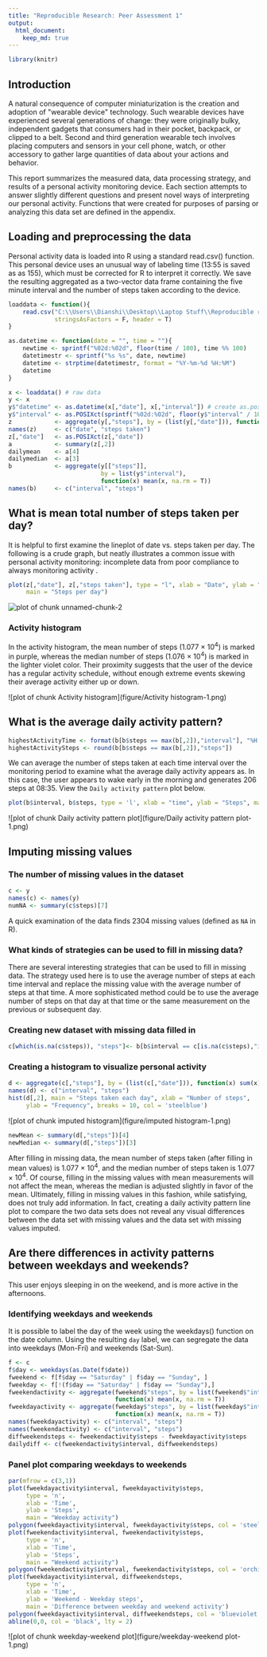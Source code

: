 ```yaml
---
title: "Reproducible Research: Peer Assessment 1"
output: 
  html_document:
    keep_md: true
---
```


```r
library(knitr)
```
## Introduction

A natural consequence of computer miniaturization is the creation and adoption of "wearable device" technology.  Such wearable devices have experienced several generations of change:  they were originally bulky, independent gadgets that consumers had in their pocket, backpack, or clipped to a belt.  Second and third generation wearable tech involves placing computers and sensors in your cell phone, watch, or other accessory to gather large quantities of data about your actions and behavior.

This report summarizes the measured data, data processing strategy, and results of a personal activity monitoring device.  Each section attempts to answer slightly different questions and present novel ways of interpreting our personal activity.  Functions that were created for purposes of parsing or analyzing this data set are defined in the appendix.


## Loading and preprocessing the data

Personal activity data is loaded into R using a standard read.csv() function.  This personal device uses an unusual way of labeling time (13:55 is saved as as 155), which must be corrected for R to interpret it correctly.  We save the resulting aggregated as a two-vector data frame containing the five minute interval and the number of steps taken according to the device.


```r
loaddata <- function(){
    read.csv("C:\\Users\\Dianshi\\Desktop\\Laptop Stuff\\Reproducible research\\Peer Assessment 1\\activity.csv",
             stringsAsFactors = F, header = T)
}

as.datetime <- function(date = "", time = ""){
    newtime <- sprintf("%02d:%02d", floor(time / 100), time %% 100)
    datetimestr <- sprintf("%s %s", date, newtime)
    datetime <- strptime(datetimestr, format = "%Y-%m-%d %H:%M")
    datetime
}
```



```r
x <- loaddata() # raw data
y <- x
y$"datetime" <- as.datetime(x[,"date"], x[,"interval"]) # create as.posixct
y$"interval" <- as.POSIXct(sprintf("%02d:%02d", floor(y$"interval" / 100), y$"interval" %% 100), format = "%H:%M")
z            <- aggregate(y[,"steps"], by = (list(y[,"date"])), function(x) sum(x))
names(z)     <- c("date", "steps taken")
z[,"date"]   <- as.POSIXct(z[,"date"])
a            <- summary(z[,2])
dailymean    <- a[4]
dailymedian  <- a[3]
b            <- aggregate(y[["steps"]], 
                          by = list(y$"interval"),
                          function(x) mean(x, na.rm = T)) 
names(b)     <- c("interval", "steps")
```

## What is mean total number of steps taken per day?

It is helpful to first examine the lineplot of date vs. steps taken per day.  The following is a crude graph, but neatly illustrates a common issue with personal activity monitoring:  incomplete data  from poor compliance to always monitoring activity .  

```r
plot(z[,"date"], z[,"steps taken"], type = "l", xlab = "Date", ylab = "Steps taken", 
     main = "Steps per day") 
```

![plot of chunk unnamed-chunk-2](figure/unnamed-chunk-2-1.png) 

### Activity histogram
In the activity histogram, the mean number of steps (1.077 &times; 10<sup>4</sup>) is marked in purple, whereas the median number of steps (1.076 &times; 10<sup>4</sup>) is marked in the lighter violet color.  Their proximity suggests that the user of the device has a regular activity schedule, without enough extreme events skewing their average activity either up or down.

![plot of chunk Activity histogram](figure/Activity histogram-1.png) 

## What is the average daily activity pattern?

```r
highestActivityTime <- format(b[b$steps == max(b[,2]),"interval"], "%H:%M")
highestActivitySteps <- round(b[b$steps == max(b[,2]),"steps"])
```

We can average the number of steps taken at each time interval over the monitoring period to examine what the average daily activity appears as. In this case, the user appears to wake early in the morning and generates 206 steps at 08:35.  View the `Daily activity pattern` plot below.


```r
plot(b$interval, b$steps, type = 'l', xlab = "time", ylab = "Steps", main = "Daily activity pattern")
```

![plot of chunk Daily activity pattern plot](figure/Daily activity pattern plot-1.png) 


## Imputing missing values

### The number of missing values in the dataset


```r
c <- y
names(c) <- names(y)
numNA <- summary(c$steps)[7]
```

A quick examination of the data finds 2304 missing values (defined as `NA` in R).

### What kinds of strategies can be used to fill in missing data?

There are several interesting strategies that can be used to fill in missing data.  The strategy used here is to use the average number of steps at each time interval and replace the missing value with the average number of steps at that time.  A more sophisticated method could be to use the average number of steps on that day at that time or the same measurement on the previous or subsequent day.

### Creating new dataset with missing data filled in


```r
c[which(is.na(c$steps)), "steps"]<- b[b$interval == c[is.na(c$steps),"interval"], "steps"]
```
### Creating a histogram to visualize personal activity


```r
d <- aggregate(c[,"steps"], by = (list(c[,"date"])), function(x) sum(x))
names(d) <- c("interval", "steps")
hist(d[,2], main = "Steps taken each day", xlab = "Number of steps", 
     ylab = "Frequency", breaks = 10, col = 'steelblue')
```

![plot of chunk imputed histogram](figure/imputed histogram-1.png) 

```r
newMean <- summary(d[,"steps"])[4]
newMedian <- summary(d[,"steps"])[3]
```

After filling in missing data, the mean number of steps taken (after filling in mean values) is 1.077 &times; 10<sup>4</sup>, and the median number of steps taken is 1.077 &times; 10<sup>4</sup>.  Of course, filling in the missing values with mean measurements will not affect the mean, whereas the median is adjusted slightly in favor of the mean.  Ultimately, filling in missing values in this fashion, while satisfying, does not truly add information.  In fact, creating a daily activity pattern line plot to compare the two data sets does not reveal any visual differences between the data set with missing values and the data set with missing values imputed.


## Are there differences in activity patterns between weekdays and weekends?

This user enjoys sleeping in on the weekend, and is more active in the afternoons.

### Identifying weekdays and weekends

It is possible to label the day of the week using the weekdays() function on the date column.  Using the resulting `day` label, we can segregate the data into weekdays (Mon-Fri) and weekends (Sat-Sun).


```r
f <- c
f$day <- weekdays(as.Date(f$date))
fweekend <- f[f$day == "Saturday" | f$day == "Sunday", ]
fweekday <- f[!(f$day == "Saturday" | f$day == "Sunday"),]
fweekendactivity <- aggregate(fweekend$"steps", by = list(fweekend$"interval"), 
                              function(x) mean(x, na.rm = T)) 
fweekdayactivity <- aggregate(fweekday$"steps", by = list(fweekday$"interval"), 
                              function(x) mean(x, na.rm = T)) 
names(fweekdayactivity) <- c("interval", "steps")
names(fweekendactivity) <- c("interval", "steps")
diffweekendsteps <- fweekendactivity$steps - fweekdayactivity$steps
dailydiff <- c(fweekendactivity$interval, diffweekendsteps)
```

### Panel plot comparing weekdays to weekends


```r
par(mfrow = c(3,1))
plot(fweekdayactivity$interval, fweekdayactivity$steps, 
     type = 'n',
     xlab = 'Time',
     ylab = 'Steps',
     main = "Weekday activity")
polygon(fweekdayactivity$interval, fweekdayactivity$steps, col = 'steelblue1')
plot(fweekendactivity$interval, fweekendactivity$steps,
     type = 'n',
     xlab = 'Time',
     ylab = 'Steps',
     main = "Weekend activity")
polygon(fweekendactivity$interval, fweekendactivity$steps, col = 'orchid2')
plot(fweekdayactivity$interval, diffweekendsteps,
     type = 'n',
     xlab = 'Time', 
     ylab = 'Weekend - Weekday steps',
     main = 'Difference between weekday and weekend activity')
polygon(fweekdayactivity$interval, diffweekendsteps, col = 'blueviolet')
abline(0,0, col = 'black', lty = 2)
```

![plot of chunk weekday-weekend plot](figure/weekday-weekend plot-1.png) 
